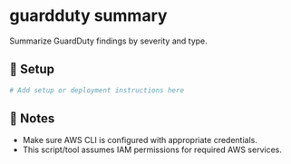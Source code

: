 # guardduty summary

Summarize GuardDuty findings by severity and type.

## 🔧 Setup

```bash
# Add setup or deployment instructions here
```

## 📌 Notes

- Make sure AWS CLI is configured with appropriate credentials.
- This script/tool assumes IAM permissions for required AWS services.
